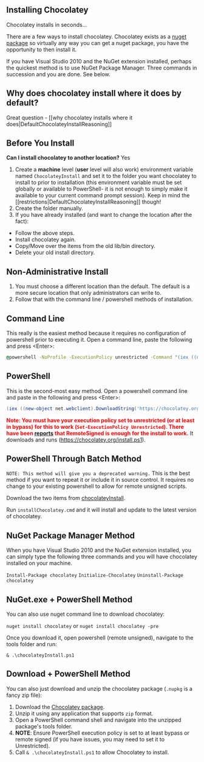 ## Installing Chocolatey
Chocolatey installs in seconds...

There are a few ways to install chocolatey. Chocolatey exists as a [nuget package](http://nuget.org/list/packages/chocolatey) so virtually any way you can get a nuget package, you have the opportunity to then install it.

If you have Visual Studio 2010 and the NuGet extension installed, perhaps the quickest method is to use NuGet Package Manager. Three commands in succession and you are done. See below.

## Why does chocolatey install where it does by default?
Great question - [[why chocolatey installs where it does|DefaultChocolateyInstallReasoning]]

## Before You Install
**Can I install chocolatey to another location?** Yes

1. Create a __machine__ level (__user__ level will also work) environment variable named ```ChocolateyInstall``` and set it to the folder you want chocolatey to install to prior to installation (this environment variable must be set globally or available to PowerShell- it is not enough to simply make it available to your current command prompt session).  Keep in mind the [[restrictions|DefaultChocolateyInstallReasoning]] though!
1. Create the folder manually.
1. If you have already installed (and want to change the location after the fact):
  * Follow the above steps.
  * Install chocolatey again.
  * Copy/Move over the items from the old lib/bin directory.
  * Delete your old install directory.

## Non-Administrative Install

1. You must choose a different location than the default. The default is a more secure location that only administrators can write to.
1. Follow that with the command line / powershell methods of installation.

## Command Line
This really is the easiest method because it requires no configuration of powershell prior to executing it. Open a command line, paste the following and press &lt;Enter&gt;:

```cmd
@powershell -NoProfile -ExecutionPolicy unrestricted -Command "(iex ((new-object net.webclient).DownloadString('https://chocolatey.org/install.ps1'))) >$null 2>&1" && SET PATH=%PATH%;%ALLUSERSPROFILE%\chocolatey\bin
```

## PowerShell
This is the second-most easy method. Open a powershell command line and paste in the following and press &lt;Enter&gt;:

```powershell
(iex ((new-object net.webclient).DownloadString('https://chocolatey.org/install.ps1')))>$null 2>&1
```

**<font color="red">Note: You must have your execution policy set to unrestricted (or at least in bypass) for this to work (`Set-ExecutionPolicy Unrestricted`). There have been [reports](https://github.com/chocolatey/chocolatey/issues/70) that RemoteSigned is enough for the install to work.</font>**
It downloads and runs (https://chocolatey.org/install.ps1).

## PowerShell Through Batch Method
`NOTE: This method will give you a deprecated warning.`
This is the best method if you want to repeat it or include it in source control. It requires no change to your existing powershell to allow for remote unsigned scripts.

Download the two items from [chocolateyInstall](https://github.com/chocolatey/chocolatey/tree/master/chocolateyInstall).

Run `installChocolatey.cmd` and it will install and update to the latest version of chocolatey.

## NuGet Package Manager Method

When you have Visual Studio 2010 and the NuGet extension installed, you can simply type the following three commands and you will have chocolatey installed on your machine.

 `Install-Package chocolatey`
 `Initialize-Chocolatey`
 `Uninstall-Package chocolatey`

## NuGet.exe + PowerShell Method

You can also use nuget command line to download chocolatey:

 `nuget install chocolatey` or `nuget install chocolatey -pre`

Once you download it, open powershell (remote unsigned), navigate to the tools folder and run:

`& .\chocolateyInstall.ps1`

## Download + PowerShell Method

You can also just download and unzip the chocolatey package (`.nupkg` is a fancy zip file):

 1. Download the [Chocolatey package](https://chocolatey.org/api/v2/package/chocolatey/).
 1. Unzip it using any application that supports `zip` format.
 1. Open a PowerShell command shell and navigate into the unzipped package's tools folder.
 1. **NOTE**: Ensure PowerShell execution policy is set to at least bypass or remote signed (if you have issues, you may need to set it to Unrestricted).
 1. Call `& .\chocolateyInstall.ps1` to allow Chocolatey to install.